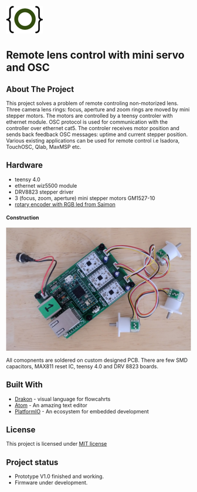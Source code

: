 <a href="http://gz.technology" target="_blank">![logo](doc/logo.png)</a>

# Remote lens control with mini servo and OSC

## About The Project

This project solves a problem of remote controling non-motorized lens. Three camera lens rings: focus, aperture and zoom rings are moved by mini stepper motors. The motors are controlled by a teensy controler with ethernet module. OSC protocol is used for communication with the controller over ethernet cat5. The controler receives motor position and sends back feedback OSC messages: uptime and current stepper position.
Various existing applications can be used for remote control i.e Isadora, TouchOSC, Qlab, MaxMSP etc.

## Hardware
* teensy 4.0
* ethernet wiz5500 module
* DRV8823 stepper driver
* 3 (focus, zoom, aperture) mini stepper motors GM1527-10
* [rotary encoder with RGB led from Saimon](https://github.com/Fattoresaimon/I2CEncoderV2.1)

#### Construction

![prototype](doc/prototype.jpg)

All comopnents are soldered on custom designed PCB. There are few SMD capacitors, MAX811 reset IC, teensy 4.0 and DRV 8823 boards.

## Built With
* [Drakon](http://drakon-editor.sourceforge.net) - visual language for flowcahrts
* [Atom](https://atom.io) - An amazing text editor
* [PlatformIO](https://platformio.org) - An ecosystem for embedded development


## License
This project is licensed under [MIT license](http://opensource.org/licenses/mit-license.php)

## Project status
- Prototype V1.0 finished and working.
- Firmware under development.
